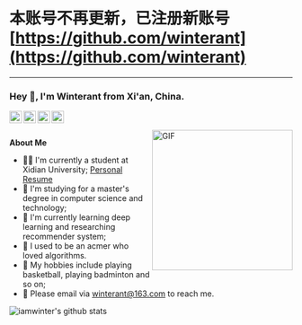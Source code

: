 # 本账号不再更新，已注册新账号[https://github.com/winterant](https://github.com/winterant)
---
### Hey :wave:, I'm Winterant from Xi'an, China.

<a href="https://github.com/iamwinter">
  <img align="left" alt="iamwinter's Github" width="22px" src="https://cdn.jsdelivr.net/npm/simple-icons@v3/icons/github.svg" />
</a>
<a href="https://codeforces.com/profile/winter2121">
  <img align="left" alt="iamwinter's Codeforces" width="22px" src="https://cdn.jsdelivr.net/npm/simple-icons@v3/icons/codeforces.svg" />
</a>
<a href="https://blog.csdn.net/winter2121">
  <img align="left" alt="iamwinter's Blog" width="22px" src="https://cdn.jsdelivr.net/npm/simple-icons@v3/icons/codio.svg" />
</a>
<a href="https://www.zhihu.com/people/spring21212121">
  <img align="left" alt="Winter's Zhihu" width="22px" src="https://cdn.jsdelivr.net/npm/simple-icons@v3/icons/zhihu.svg" />
</a>

<br />
<br />

<img align="right" alt="GIF" width="250px" src="https://i.pinimg.com/originals/e4/26/70/e426702edf874b181aced1e2fa5c6cde.gif" />

**About Me**

- 👨‍💻 I'm currently a student at Xidian University; [Personal Resume](https://iamwinter.github.io)
- 💼 I'm studying for a master's degree in computer science and technology;
- 🌱 I'm currently learning deep learning and researching recommender system;
- 📝 I used to be an acmer who loved algorithms.
- 🤔 My hobbies include playing basketball, playing badminton and so on;
- 💬 Please email via winterant@163.com to reach me.

![iamwinter's github stats](https://github-readme-stats.vercel.app/api?username=iamwinter&show_icons=true&hide_border=true)
